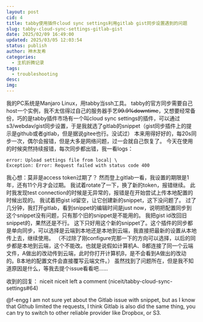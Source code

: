 ```yaml
---
layout: post
cid: 4
title: tabby使用插件cloud sync settings利用gitlab gist同步设置遇到的问题
slug: tabby-cloud-sync-settings-gitlab-gist
date: 2025/02/09 16:49:00
updated: 2025/03/05 12:03:54
status: publish
author: 神木友希
categories: 
  - 主机折腾记录
tags: 
  - troubleshooting
desc: 
img: 
---
```



我的PC系统是Manjaro Linux，用tabby当ssh工具。
tabby的官方同步需要自己host一个实例，我不太信得过自己的服务器手艺~~99.9%downtime~~，又想要经常备份，巧的是tabby插件市场有一个叫cloud sync settings的插件，可以通过s3/webdav/gist同步设置，于是我就选了gitlab的snippet（gist同步插件上的提示是github或者gitlab，但是据说gitee也行。没试过）
本来用得好好的，每20s同步一次，偶尔会报错，但是大多是网络问题，过一会就自己恢复了。
今天在使用的时候突然持续报错，每次同步都出错，我一看logs：
```
error: Upload settings file from local| \
Exception: Error: Request failed with status code 400
```
我心想：莫非是access token过期了？
然而登上gitlab一看，我设置的期限是1年，还有11个月才会过期。
我试着rotate了一下，换了新的token，报错继续。
此时我发现test connection的时候是无异常的，报错是在开始尝试上传本地配置的时候出现的。
我试着把gist id留空，让它创建新的snippet，这下没问题了。
过了几分钟，我打开gitlab，看到snippet的编辑时间是just now，说明把配置同步到这个snippet没有问题，只有那个旧的snippet是不能用的。
我把gist id改回旧snippet的，果然还是不行。
这下只好用这个新的snippet了。这个插件的同步都是单向同步，可以选择是云端到本地还是本地到云端，我直接把最新的设置从本地传上去，继续使用。
（不过除了刚configure完那一下的方向可以选择，以后的同步都是本地到云端，这个不能改。也就是说假如计算机A、B都连接了同一个云端文件，A做出的改动传到云端，此时你打开计算机B，是不会看到A做出的改动的。B本地的配置文件会直接覆写云端文件。）
虽然找到了问题所在，但是我不知道原因是什么，等我去提个issue看看吧……

收到的回复：
niceit
niceit
 left a comment 
(niceit/tabby-cloud-sync-settings#64)

@f-engg I am not sure yet about the Gitlab issue with snippet, but as I know that Github limited the requests, I think Gitlab is also did the same thing, you can try to switch to other reliable provider like Dropbox, or S3.